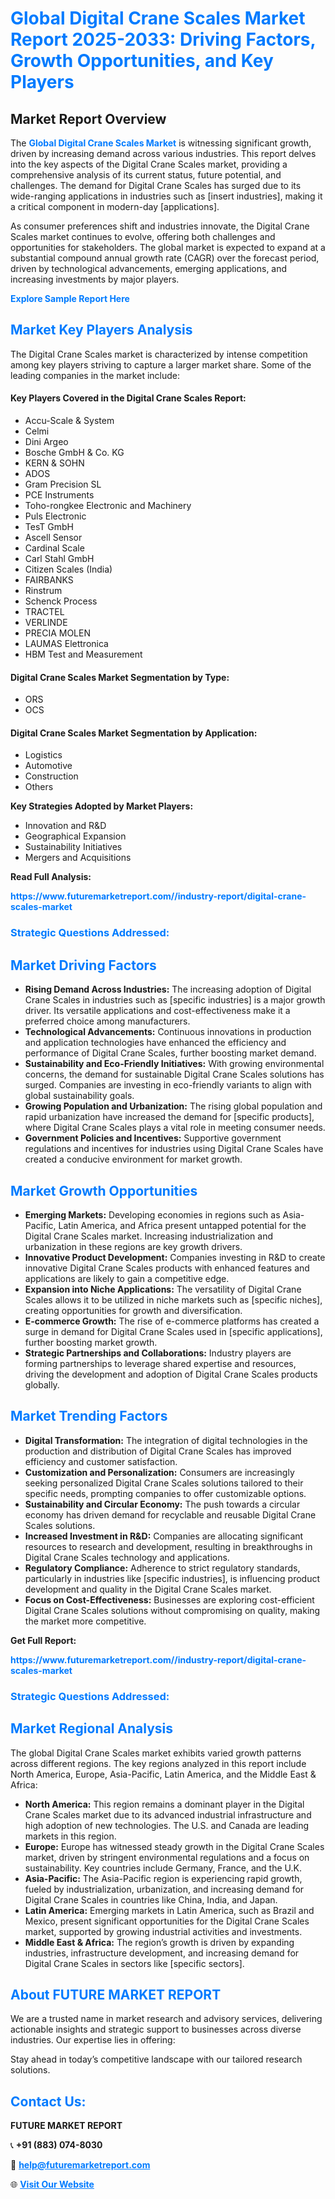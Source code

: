 <h1 style="color: #007BFF;">Global Digital Crane Scales Market Report 2025-2033: Driving Factors, Growth Opportunities, and Key Players</h1>

<section id="overview">
<h2>Market Report Overview</h2>
<p>The <a href="https://www.futuremarketreport.com//industry-report/digital-crane-scales-market" style="color: #007BFF; text-decoration: none;"><strong>Global Digital Crane Scales Market</strong></a> is witnessing significant growth, driven by increasing demand across various industries. This report delves into the key aspects of the Digital Crane Scales market, providing a comprehensive analysis of its current status, future potential, and challenges. The demand for Digital Crane Scales has surged due to its wide-ranging applications in industries such as [insert industries], making it a critical component in modern-day [applications].</p>
<p>As consumer preferences shift and industries innovate, the Digital Crane Scales market continues to evolve, offering both challenges and opportunities for stakeholders. The global market is expected to expand at a substantial compound annual growth rate (CAGR) over the forecast period, driven by technological advancements, emerging applications, and increasing investments by major players.</p>
</section>

<section id="overview">
<p><a href="https://www.futuremarketreport.com//request-sample/reportId=54520" style="color: #007BFF; text-decoration: none;"><strong>Explore Sample Report Here</strong></a></p>
</section>

<section id="key-players">
<h2 style="color: #007BFF;">Market Key Players Analysis</h2>
<p>The Digital Crane Scales market is characterized by intense competition among key players striving to capture a larger market share. Some of the leading companies in the market include:</p>
<h4>Key Players Covered in the Digital Crane Scales Report:</h4>
<ul><li>Accu-Scale &amp; System</li><li>Celmi</li><li>Dini Argeo</li><li>Bosche GmbH &amp; Co. KG</li><li>KERN &amp; SOHN</li><li>ADOS</li><li>Gram Precision SL</li><li>PCE Instruments</li><li>Toho-rongkee Electronic and Machinery</li><li>Puls Electronic</li><li>TesT GmbH</li><li>Ascell Sensor</li><li>Cardinal Scale</li><li>Carl Stahl GmbH</li><li>Citizen Scales (India)</li><li>FAIRBANKS</li><li>Rinstrum</li><li>Schenck Process</li><li>TRACTEL</li><li>VERLINDE</li><li>PRECIA MOLEN</li><li>LAUMAS Elettronica</li><li>HBM Test and Measurement</li></ul>
<h4>Digital Crane Scales Market Segmentation by Type:</h4>
<ul><li>ORS</li><li>OCS</li></ul>

<h4>Digital Crane Scales Market Segmentation by Application:</h4>
<ul><li>Logistics</li><li>Automotive</li><li>Construction</li><li>Others</li></ul>
<p><strong>Key Strategies Adopted by Market Players:</strong></p>
<ul>
<li>Innovation and R&D</li>
<li>Geographical Expansion</li>
<li>Sustainability Initiatives</li>
<li>Mergers and Acquisitions</li>
</ul>
</section>

<section>
<p><strong>Read Full Analysis: </strong></p><a href="https://www.futuremarketreport.com//industry-report/digital-crane-scales-market" style="color: #007BFF; text-decoration: none;"><strong>https://www.futuremarketreport.com//industry-report/digital-crane-scales-market</strong></a>
<h3 style="color: #007BFF;">Strategic Questions Addressed:</h3>
</section>

<section id="driving-factors">
<h2 style="color: #007BFF;">Market Driving Factors</h2>
<ul>
<li><strong>Rising Demand Across Industries:</strong> The increasing adoption of Digital Crane Scales in industries such as [specific industries] is a major growth driver. Its versatile applications and cost-effectiveness make it a preferred choice among manufacturers.</li>
<li><strong>Technological Advancements:</strong> Continuous innovations in production and application technologies have enhanced the efficiency and performance of Digital Crane Scales, further boosting market demand.</li>
<li><strong>Sustainability and Eco-Friendly Initiatives:</strong> With growing environmental concerns, the demand for sustainable Digital Crane Scales solutions has surged. Companies are investing in eco-friendly variants to align with global sustainability goals.</li>
<li><strong>Growing Population and Urbanization:</strong> The rising global population and rapid urbanization have increased the demand for [specific products], where Digital Crane Scales plays a vital role in meeting consumer needs.</li>
<li><strong>Government Policies and Incentives:</strong> Supportive government regulations and incentives for industries using Digital Crane Scales have created a conducive environment for market growth.</li>
</ul>
</section>

<section id="growth-opportunities">
<h2 style="color: #007BFF;">Market Growth Opportunities</h2>
<ul>
<li><strong>Emerging Markets:</strong> Developing economies in regions such as Asia-Pacific, Latin America, and Africa present untapped potential for the Digital Crane Scales market. Increasing industrialization and urbanization in these regions are key growth drivers.</li>
<li><strong>Innovative Product Development:</strong> Companies investing in R&D to create innovative Digital Crane Scales products with enhanced features and applications are likely to gain a competitive edge.</li>
<li><strong>Expansion into Niche Applications:</strong> The versatility of Digital Crane Scales allows it to be utilized in niche markets such as [specific niches], creating opportunities for growth and diversification.</li>
<li><strong>E-commerce Growth:</strong> The rise of e-commerce platforms has created a surge in demand for Digital Crane Scales used in [specific applications], further boosting market growth.</li>
<li><strong>Strategic Partnerships and Collaborations:</strong> Industry players are forming partnerships to leverage shared expertise and resources, driving the development and adoption of Digital Crane Scales products globally.</li>
</ul>
</section>

<section id="trending-factors">
<h2 style="color: #007BFF;">Market Trending Factors</h2>
<ul>
<li><strong>Digital Transformation:</strong> The integration of digital technologies in the production and distribution of Digital Crane Scales has improved efficiency and customer satisfaction.</li>
<li><strong>Customization and Personalization:</strong> Consumers are increasingly seeking personalized Digital Crane Scales solutions tailored to their specific needs, prompting companies to offer customizable options.</li>
<li><strong>Sustainability and Circular Economy:</strong> The push towards a circular economy has driven demand for recyclable and reusable Digital Crane Scales solutions.</li>
<li><strong>Increased Investment in R&D:</strong> Companies are allocating significant resources to research and development, resulting in breakthroughs in Digital Crane Scales technology and applications.</li>
<li><strong>Regulatory Compliance:</strong> Adherence to strict regulatory standards, particularly in industries like [specific industries], is influencing product development and quality in the Digital Crane Scales market.</li>
<li><strong>Focus on Cost-Effectiveness:</strong> Businesses are exploring cost-efficient Digital Crane Scales solutions without compromising on quality, making the market more competitive.</li>
</ul>
</section>

<section>
<p><strong>Get Full Report: </strong></p><a href="https://www.futuremarketreport.com//industry-report/digital-crane-scales-market" style="color: #007BFF; text-decoration: none;"><strong>https://www.futuremarketreport.com//industry-report/digital-crane-scales-market</strong></a>
<h3 style="color: #007BFF;">Strategic Questions Addressed:</h3>
</section>


<section id="regional-analysis">
<h2 style="color: #007BFF;">Market Regional Analysis</h2>
<p>The global Digital Crane Scales market exhibits varied growth patterns across different regions. The key regions analyzed in this report include North America, Europe, Asia-Pacific, Latin America, and the Middle East & Africa:</p>
<ul>
<li><strong>North America:</strong> This region remains a dominant player in the Digital Crane Scales market due to its advanced industrial infrastructure and high adoption of new technologies. The U.S. and Canada are leading markets in this region.</li>
<li><strong>Europe:</strong> Europe has witnessed steady growth in the Digital Crane Scales market, driven by stringent environmental regulations and a focus on sustainability. Key countries include Germany, France, and the U.K.</li>
<li><strong>Asia-Pacific:</strong> The Asia-Pacific region is experiencing rapid growth, fueled by industrialization, urbanization, and increasing demand for Digital Crane Scales in countries like China, India, and Japan.</li>
<li><strong>Latin America:</strong> Emerging markets in Latin America, such as Brazil and Mexico, present significant opportunities for the Digital Crane Scales market, supported by growing industrial activities and investments.</li>
<li><strong>Middle East & Africa:</strong> The region’s growth is driven by expanding industries, infrastructure development, and increasing demand for Digital Crane Scales in sectors like [specific sectors].</li>
</ul>
</section>

<footer>
<h2 style="color: #007BFF;">About FUTURE MARKET REPORT</h2>
<p>We are a trusted name in market research and advisory services, delivering actionable insights and strategic support to businesses across diverse industries. Our expertise lies in offering:</p>

<p>Stay ahead in today’s competitive landscape with our tailored research solutions.</p>

<h2 style="color: #007BFF;">Contact Us:</h2>
<p><strong>FUTURE MARKET REPORT</strong></p>
<p>📞 <strong>+91 (883) 074-8030</strong></p>
<p>📧 <strong><a href="mailto:help@futuremarketreport.com" style="color: #007BFF;">help@futuremarketreport.com</a></strong></p>
<p>🌐 <strong><a href="https://www.futuremarketreport.com/" style="color: #007BFF;">Visit Our Website</a></strong></p>
</footer>
